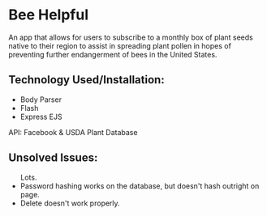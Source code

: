 <h1>Bee Helpful</h1>

An app that allows for users to subscribe to a monthly box of plant seeds native to their region to assist in spreading plant pollen in hopes of preventing further endangerment of bees in the United States.

<h2>Technology Used/Installation:</h2>
<ul>
<li>Body Parser</li>
<li>Flash</li>
<li>Express EJS</li>
</ul>

API: Facebook & USDA Plant Database

<h2>Unsolved Issues:</h2>
<ul>
Lots.
<li>Password hashing works on the database, but doesn't hash outright on page. </li>
<li>Delete doesn't work properly.</li>
</ul>
